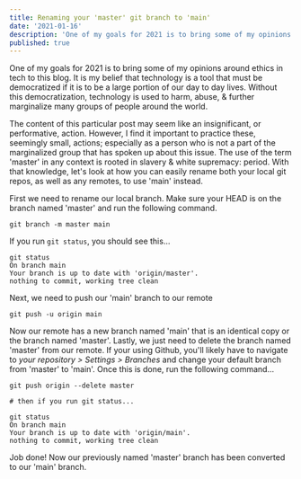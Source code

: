 ```yaml
---
title: Renaming your 'master' git branch to 'main'
date: '2021-01-16'
description: 'One of my goals for 2021 is to bring some of my opinions around ethics in tech to this blog'
published: true
---
```


One of my goals for 2021 is to bring some of my opinions around ethics in tech to this blog. It is my belief that technology is a tool that must be democratized if it is to be a large portion of our day to day lives. Without this democratization, technology is used to harm, abuse, &amp; further marginalize many groups of people around the world.

The content of this particular post may seem like an insignificant, or performative, action. However, I find it important to practice these, seemingly small, actions; especially as a person who is not a part of the marginalized group that has spoken up about this issue. The use of the term 'master' in any context is rooted in slavery &amp; white supremacy: period. With that knowledge, let's look at how you can easily rename both your local git repos, as well as any remotes, to use 'main' instead.

First we need to rename our local branch. Make sure your HEAD is on the branch named 'master' and run the following command.

```shell
git branch -m master main
```

If you run `git status`, you should see this...

```shell
git status
On branch main
Your branch is up to date with 'origin/master'.
nothing to commit, working tree clean
```

Next, we need to push our 'main' branch to our remote

```shell
git push -u origin main
```

Now our remote has a new branch named 'main' that is an identical copy or the branch named 'master'. Lastly, we just need to delete the branch named 'master' from our remote. If your using Github, you'll likely have to navigate to _your repository &gt; Settings &gt; Branches_ and change your default branch from 'master' to 'main'. Once this is done, run the following command...

```shell
git push origin --delete master

# then if you run git status...

git status
On branch main
Your branch is up to date with 'origin/main'.
nothing to commit, working tree clean
```

Job done! Now our previously named 'master' branch has been converted to our 'main' branch.
